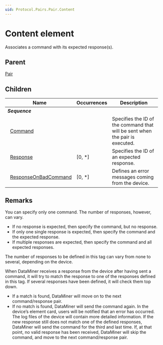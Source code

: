 ```yaml
---
uid: Protocol.Pairs.Pair.Content
---
```


# Content element

Associates a command with its expected response(s).

## Parent

[Pair](xref:Protocol.Pairs.Pair)

## Children

|Name|Occurrences|Description|
|--- |--- |--- |
|***Sequence***|||
|&nbsp;&nbsp;[Command](xref:Protocol.Pairs.Pair.Content.Command)||Specifies the ID of the command that will be sent when the pair is executed.|
|&nbsp;&nbsp;[Response](xref:Protocol.Pairs.Pair.Content.Response)|[0, *]|Specifies the ID of an expected response.|
|&nbsp;&nbsp;[ResponseOnBadCommand](xref:Protocol.Pairs.Pair.Content.ResponseOnBadCommand)|[0, *]|Defines an error messages coming from the device.|

## Remarks

You can specify only one command. The number of responses, however, can vary.

- If no response is expected, then specify the command, but no response.
- If only one single response is expected, then specify the command and the expected response.
- If multiple responses are expected, then specify the command and all expected responses.

The number of responses to be defined in this tag can vary from none to several, depending on the device.

When DataMiner receives a response from the device after having sent a command, it will try to match the response to one of the responses defined in this tag. If several responses have been defined, it will check them top down.

- If a match is found, DataMiner will move on to the next command/response pair.
- If no match is found, DataMiner will send the command again. In the device’s element card, users will be notified that an error has occurred. The log files of the device will contain more detailed information. If the new response still does not match one of the defined responses, DataMiner will send the command for the third and last time. If, at that point, no valid response has been received, DataMiner will skip the command, and move to the next command/response pair.
